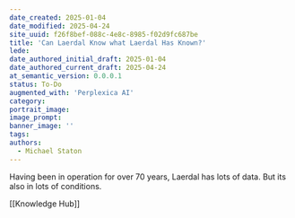 ```yaml
---
date_created: 2025-01-04
date_modified: 2025-04-24
site_uuid: f26f8bef-088c-4e8c-8985-f02d9fc687be
title: 'Can Laerdal Know what Laerdal Has Known?'
lede: 
date_authored_initial_draft: 2025-01-04
date_authored_current_draft: 2025-04-24
at_semantic_version: 0.0.0.1
status: To-Do
augmented_with: 'Perplexica AI'
category: 
portrait_image: 
image_prompt: 
banner_image: ''
tags:
authors:
  - Michael Staton
---
```


Having been in operation for over 70 years, Laerdal has lots of data. But its also in lots of conditions.  

[[Knowledge Hub]]